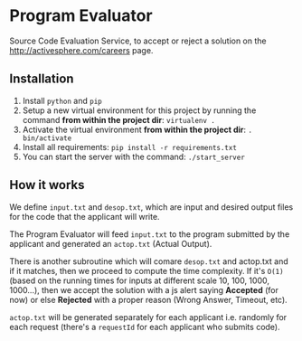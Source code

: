 **Program Evaluator**
==================

Source Code Evaluation Service, to accept or reject a solution on the http://activesphere.com/careers page.

Installation
--------------
1. Install `python` and `pip`
2. Setup a new virtual environment for this project by running the command **from within the project
   dir**: `virtualenv .` 
3. Activate the virtual environment **from within the project dir**: `. bin/activate`
3. Install all requirements: `pip install -r requirements.txt`
4. You can start the server with the command: `./start_server`

How it works
-------------

We define `input.txt` and `desop.txt`, which are input and desired output files for the code that
the applicant will write.

The Program Evaluator will feed `input.txt` to the program submitted by the applicant and generated
an `actop.txt` (Actual Output).

There is another subroutine which will comare `desop.txt` and actop.txt and if it matches, then we
proceed to compute the time complexity. If it's `O(1)` (based on the running times for inputs at
different scale 10, 100, 1000, 1000...), then we accept the solution with a js alert saying
**Accepted** (for now) or else **Rejected** with a proper reason (Wrong Answer, Timeout, etc).

`actop.txt` will be generated separately for each applicant i.e. randomly for each request (there's
a `requestId` for each applicant who submits code).

